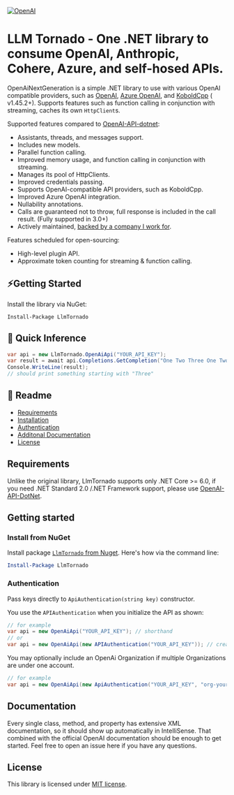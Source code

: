 [![OpenAI](https://badgen.net/nuget/v1/LlmTornado)](https://www.nuget.org/packages/LlmTornado/)

# LLM Tornado - One .NET library to consume OpenAI, Anthropic, Cohere, Azure, and self-hosed APIs.

OpenAiNextGeneration is a simple .NET library to use with various OpenAI compatible providers, such
as [OpenAI](https://platform.openai.com/docs/api-reference), [Azure OpenAI](https://azure.microsoft.com/en-us/products/ai-services/openai-service),
and [KoboldCpp](https://github.com/LostRuins/koboldcpp/releases) (
v1.45.2+). Supports features such as function calling in conjunction with streaming, caches its own `HttpClient`s.

Supported features compared to [OpenAI-API-dotnet](https://github.com/OkGoDoIt/OpenAI-API-dotnet):

- Assistants, threads, and messages support.
- Includes new models.
- Parallel function calling.
- Improved memory usage, and function calling in conjunction with streaming.
- Manages its pool of HttpClients.
- Improved credentials passing.
- Supports OpenAI-compatible API providers, such as KoboldCpp.
- Improved Azure OpenAI integration.
- Nullability annotations.
- Calls are guaranteed not to throw, full response is included in the call result. (Fully supported in 3.0+)
- Actively maintained, [backed by a company I work for](https://www.scio.cz/).

Features scheduled for open-sourcing:

- High-level plugin API.
- Approximate token counting for streaming & function calling.

## ⚡Getting Started

Install the library via NuGet:

```
Install-Package LlmTornado
```

## 🔮 Quick Inference

```csharp
var api = new LlmTornado.OpenAiApi("YOUR_API_KEY");
var result = await api.Completions.GetCompletion("One Two Three One Two");
Console.WriteLine(result);
// should print something starting with "Three"
```

## 📖 Readme

* [Requirements](#requirements)
* [Installation](#install-from-nuget)
* [Authentication](#authentication)
* [Additonal Documentation](#documentation)
* [License](#license)

## Requirements

Unlike the original library, LlmTornado supports only .NET Core >= 6.0, if you need .NET Standard 2.0 /.NET Framework
support, please use [OpenAI-API-DotNet](https://github.com/OkGoDoIt/OpenAI-API-dotnet).

## Getting started

### Install from NuGet

Install package [`LlmTornado` from Nuget](https://www.nuget.org/packages/LlmTornado/). Here's how via the command line:

```powershell
Install-Package LlmTornado
```

### Authentication

Pass keys directly to `ApiAuthentication(string key)` constructor.

You use the `APIAuthentication` when you initialize the API as shown:

```csharp
// for example
var api = new OpenAiApi("YOUR_API_KEY"); // shorthand
// or
var api = new OpenAiApi(new APIAuthentication("YOUR_API_KEY")); // create object manually
```

You may optionally include an OpenAi Organization if multiple Organizations are under one account.

```csharp
// for example
var api = new OpenAiApi(new ApiAuthentication("YOUR_API_KEY", "org-yourOrgHere"));
```

## Documentation

Every single class, method, and property has extensive XML documentation, so it should show up automatically in
IntelliSense. That combined with the official OpenAI documentation should be enough to get started. Feel free to open an
issue here if you have any questions.

## License

This library is licensed under [MIT license](https://github.com/lofcz/LlmTornado/blob/master/LICENSE).
